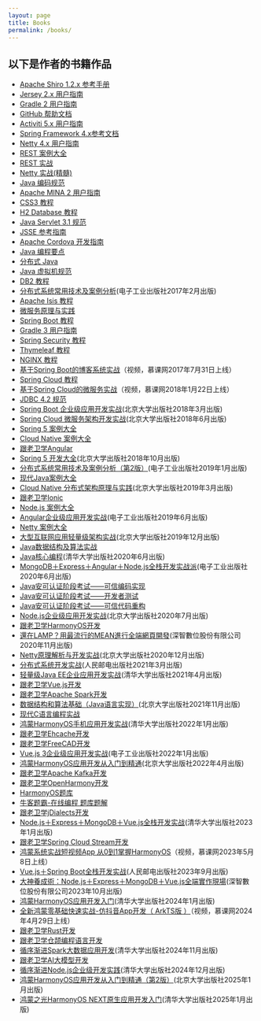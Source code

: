 ```yaml
---
layout: page
title: Books
permalink: /books/
---
```


## 以下是作者的书籍作品

* [Apache Shiro 1.2.x 参考手册](https:///waylau.com/apache-shiro-1.2.x-reference/)
* [Jersey 2.x 用户指南](https://github.com/waylau/Jersey-2.x-User-Guide)
* [Gradle 2 用户指南](https://github.com/waylau/Gradle-2-User-Guide)
* [GitHub 帮助文档](https://github.com/waylau/github-help)
* [Activiti 5.x 用户指南](https://github.com/waylau/activiti-5.x-user-guide)
* [Spring Framework 4.x参考文档](https://github.com/waylau/spring-framework-4-reference)
* [Netty 4.x 用户指南](https:///waylau.com/netty-4-user-guide/)
* [REST 案例大全](https://github.com/waylau/RestDemo)
* [REST 实战](https://github.com/waylau/rest-in-action)
* [Netty 实战(精髓)](https:///waylau.com/essential-netty-in-action)
* [Java 编码规范](https://github.com/waylau/java-code-conventions/)
* [Apache MINA 2 用户指南](https://github.com/waylau/apache-mina-2.x-user-guide)
* [CSS3 教程](https://github.com/waylau/css3-tutorial)
* [H2 Database 教程](https://github.com/waylau/h2-database-doc)
* [Java Servlet 3.1 规范](https://github.com/waylau/servlet-3.1-specification)
* [JSSE 参考指南](https://github.com/waylau/jsse-reference-guide)
* [Apache Cordova 开发指南](https://github.com/waylau/cordova-dev-guide) 
* [Java 编程要点](https://github.com/waylau/essential-java) 
* [分布式 Java](https://github.com/waylau/distributed-java)
* [Java 虚拟机规范](https://github.com/waylau/java-virtual-machine-specification) 
* [DB2 教程](https://github.com/waylau/db2-tutorial)
* [分布式系统常用技术及案例分析](https://github.com/waylau/distributed-systems-technologies-and-cases-analysis/tree/1.0.x)(电子工业出版社2017年2月出版)
* [Apache Isis 教程](https://github.com/waylau/apache-isis-tutorial)
* [微服务原理与实践](https://github.com/waylau/microservices-principles-and-practices)
* [Spring Boot 教程](https://github.com/waylau/spring-boot-tutorial)
* [Gradle 3 用户指南](https://github.com/waylau/gradle-3-user-guide)
* [Spring Security 教程](https://github.com/waylau/spring-security-tutorial)
* [Thymeleaf 教程](https://github.com/waylau/thymeleaf-tutorial)
* [NGINX 教程](https://github.com/waylau/nginx-tutorial)
* [基于Spring Boot的博客系统实战](http://coding.imooc.com/class/125.html)（视频，慕课网2017年7月31日上线）
* [Spring Cloud 教程](https://github.com/waylau/spring-cloud-tutorial)
* [基于Spring Cloud的微服务实战](https://coding.imooc.com/class/177.html)（视频，慕课网2018年1月22日上线）
* [JDBC 4.2 规范](https://github.com/waylau/jdbc-specification)
* [Spring Boot 企业级应用开发实战](https://github.com/waylau/spring-boot-enterprise-application-development)(北京大学出版社2018年3月出版)
* [Spring Cloud 微服务架构开发实战](https://github.com/waylau/spring-cloud-microservices-development)(北京大学出版社2018年6月出版)
* [Spring 5 案例大全](https://github.com/waylau/spring-5-book)
* [Cloud Native 案例大全](https://github.com/waylau/cloud-native-book-demos)
* [跟老卫学Angular](https://github.com/waylau/angular-tutorial)
* [Spring 5 开发大全](https://github.com/waylau/spring-5-book)(北京大学出版社2018年10月出版)
* [分布式系统常用技术及案例分析（第2版）](https://github.com/waylau/distributed-systems-technologies-and-cases-analysis)(电子工业出版社2019年1月出版)
* [现代Java案例大全](https://github.com/waylau/modern-java-demos)
* [Cloud Native 分布式架构原理与实践](https://github.com/waylau/cloud-native-book-demos)(北京大学出版社2019年3月出版)
* [跟老卫学Ionic](https://github.com/waylau/ionic-framework-tutorial)
* [Node.js 案例大全](https://github.com/waylau/nodejs-book-samples)
* [Angular企业级应用开发实战](https://github.com/waylau/angular-enterprise-application-development-samples)(电子工业出版社2019年6月出版)
* [Netty 案例大全](https://github.com/waylau/netty-4-user-guide-demos/)
* [大型互联网应用轻量级架构实战](https://github.com/waylau/lite-book-demos)(北京大学出版社2019年12月出版)
* [Java数据结构及算法实战](https://github.com/waylau/java-data-structures-and-algorithms-in-action)
* [Java核心编程](https://github.com/waylau/modern-java-demos)(清华大学出版社2020年6月出版)
* [MongoDB＋Express＋Angular＋Node.js全栈开发实战派](https://github.com/waylau/mean-book-samples)(电子工业出版社2020年6月出版)
* [Java安可认证阶段考试——可信编码实现](https://github.com/waylau/java-trusted-coding-exam)
* [Java安可认证阶段考试——开发者测试](https://github.com/waylau/java-trusted-testing-exam)
* [Java安可认证阶段考试——可信代码重构](https://github.com/waylau/java-trusted-code-refactoring-exam)
* [Node.js企业级应用开发实战](https://github.com/waylau/nodejs-book-samples)(北京大学出版社2020年7月出版)
* [跟老卫学HarmonyOS开发](https://github.com/waylau/harmonyos-tutorial)
* [還在LAMP？用最流行的MEAN進行全端網頁開發](https://deepwisdom.com.tw/product/%e9%82%84%e5%9c%a8lamp%ef%bc%9f%e7%94%a8%e6%9c%80%e6%b5%81%e8%a1%8c%e7%9a%84mean%e9%80%b2%e8%a1%8c%e5%85%a8%e7%ab%af%e7%b6%b2%e9%a0%81%e9%96%8b%e7%99%bc-dm2051/)(深智數位股份有限公司2020年11月出版)
* [Netty原理解析与开发实战](https:///waylau.com/netty-4-user-guide/)(北京大学出版社2020年12月出版)
* [分布式系统开发实战](https://github.com/waylau/distributed-system-tutorial-samples)(人民邮电出版社2021年3月出版)
* [轻量级Java EE企业应用开发实战](https://github.com/waylau/java-ee-enterprise-development-samples)(清华大学出版社2021年4月出版)
* [跟老卫学Vue.js开发](https://github.com/waylau/vuejs-enterprise-application-development)
* [跟老卫学Apache Spark开发](https://github.com/waylau/apache-spark-tutorial)
* [数据结构和算法基础（Java语言实现）](https://github.com/waylau/java-data-structures-and-algorithms-in-action)(北京大学出版社2021年11月出版)
* [现代C语言编程实战](https://github.com/waylau/modern-c-programming)
* [鸿蒙HarmonyOS手机应用开发实战](https://waylau.com/about-harmonyos-mobile-application-development-book/)(清华大学出版社2022年1月出版)
* [跟老卫学Ehcache开发](https://github.com/waylau/ehcache-tutorial)
* [跟老卫学FreeCAD开发](https://github.com/waylau/freecad-tutorial)
* [Vue.js 3企业级应用开发实战](https://waylau.com/about-vuejs-enterprise-application-development)(电子工业出版社2022年1月出版)
* [鸿蒙HarmonyOS应用开发从入门到精通](https://waylau.com/about-harmonyos-application-development-from-zero-to-hero-book/)(北京大学出版社2022年4月出版)
* [跟老卫学Apache Kafka开发](https://github.com/waylau/apache-kafka-tutorial)
* [跟老卫学OpenHarmony开发](https://github.com/waylau/openharmony-tutorial)
* [HarmonyOS题库](https://github.com/waylau/harmonyos-exam)
* [牛客题霸-在线编程 题库题解](https://github.com/waylau/nowcoder-exam-oj)
* [跟老卫学jDialects开发](https://github.com/waylau/jdialects-tutorial)
* [Node.js＋Express＋MongoDB＋Vue.js全栈开发实战](https://github.com/waylau/full-stack-development-with-vuejs-and-nodejs)(清华大学出版社2023年1月出版)
* [跟老卫学Spring Cloud Stream开发](https://github.com/waylau/spring-cloud-stream-tutorial/)
* [鸿蒙系统实战短视频App 从0到1掌握HarmonyOS](https://coding.imooc.com/class/674.html)（视频，慕课网2023年5月8日上线）
* [Vue.js＋Spring Boot全栈开发实战](https://github.com/waylau/full-stack-development-with-vuejs-and-spring-boot)(人民邮电出版社2023年9月出版)
* [大神養成術：Node.js＋Express＋MongoDB＋Vue.js全端實作現場](https://deepwisdom.com.tw/product/%e5%a4%a7%e7%a5%9e%e9%a4%8a%e6%88%90%e8%a1%93-node-js%ef%bc%8bexpressmongodb%ef%bc%8bvue-js%e5%85%a8%e7%ab%af%e5%af%a6%e4%bd%9c%e7%8f%be%e5%a0%b4-dm2366/)(深智數位股份有限公司2023年10月出版)
* [鸿蒙HarmonyOS应用开发入门](https://waylau.com/about-harmonyos-3-tutorial-book/)(清华大学出版社2024年1月出版)
* [全新鸿蒙零基础快速实战-仿抖音App开发（ ArkTS版 ）](https://coding.imooc.com/class/843.html)（视频，慕课网2024年4月29日上线）
* [跟老卫学Rust开发](https://github.com/waylau/rust-tutorial)
* [跟老卫学仓颉编程语言开发](https://github.com/waylau/cangjie-programming-language-tutorial)
* [循序渐进Spark大数据应用开发](https://waylau.com/about-spark-tutorial-book/)(清华大学出版社2024年11月出版)
* [跟老卫学AI大模型开发](https://github.com/waylau/ai-large-model-tutorial/)
* [循序渐进Node.js企业级开发实践](https://waylau.com/about-progressive-nodejs-enterprise-level-application-practice-book/)(清华大学出版社2024年12月出版)
* [鸿蒙HarmonyOS应用开发从入门到精通（第2版）](https://waylau.com/about-harmonyos-application-development-from-zero-to-hero-2nd-edition-book/)(北京大学出版社2025年1月出版)
* [鸿蒙之光HarmonyOS NEXT原生应用开发入门](https://waylau.com/about-harmonyos-next-tutorial-book/)(清华大学出版社2025年1月出版)